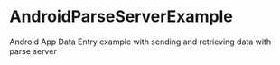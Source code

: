 # AndroidParseServerExample
Android App Data Entry example with sending and retrieving data with parse server
